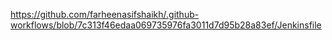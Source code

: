https://github.com/farheenasifshaikh/.github-workflows/blob/7c313f46edaa069735976fa3011d7d95b28a83ef/Jenkinsfile
